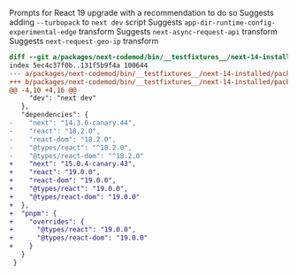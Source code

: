 Prompts for React 19 upgrade with a recommendation to do so
Suggests adding `--turbopack` to `next dev` script
Suggests `app-dir-runtime-config-experimental-edge` transform
Suggests `next-async-request-api` transform
Suggests `next-request-geo-ip` transform
```diff
diff --git a/packages/next-codemod/bin/__testfixtures__/next-14-installed/package.json b/packages/next-codemod/bin/__testfixtures__/next-14-installed/package.json
index 5ec4c37f0b..131f5b9f4a 100644
--- a/packages/next-codemod/bin/__testfixtures__/next-14-installed/package.json
+++ b/packages/next-codemod/bin/__testfixtures__/next-14-installed/package.json
@@ -4,10 +4,16 @@
     "dev": "next dev"
   },
   "dependencies": {
-    "next": "14.3.0-canary.44",
-    "react": "18.2.0",
-    "react-dom": "18.2.0",
-    "@types/react": "^18.2.0",
-    "@types/react-dom": "^18.2.0"
+    "next": "15.0.4-canary.43",
+    "react": "19.0.0",
+    "react-dom": "19.0.0",
+    "@types/react": "19.0.0",
+    "@types/react-dom": "19.0.0"
+  },
+  "pnpm": {
+    "overrides": {
+      "@types/react": "19.0.0",
+      "@types/react-dom": "19.0.0"
+    }
   }
 }
```
